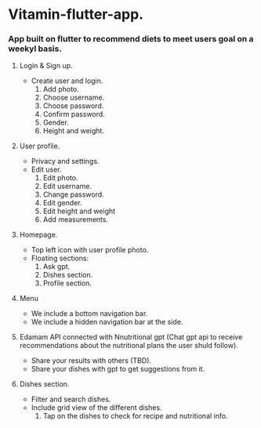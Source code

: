 # Vitamin-flutter-app.

### App built on flutter to recommend diets to meet users goal on a weekyl basis.

1. Login & Sign up.
    - Create user and login.
        1. Add photo.
        2. Choose username.
        3. Choose password.
        4. Confirm password.
        5. Gender.
        6. Height and weight.
        
2. User profile.
    - Privacy and settings.
    - Edit user. 
        1. Edit photo.
        2. Edit username.
        3. Change password.
        4. Edit gender.
        5. Edit height and weight
        6. Add measurements.

3. Homepage.
    - Top left icon with user profile photo.
    - Floating sections:
        1. Ask gpt.
        2. Dishes section.
        3. Profile section.

4. Menu 
    -  We include a bottom navigation bar.
    -  We include a hidden navigation bar at the side.

4. Edamam API connected with Nnutritional gpt (Chat gpt api to receive recommendations about the nutritional plans the user shuld follow).
    - Share your results with others (TBD).
    - Share your dishes with gpt to get suggestions from it.

5. Dishes section.
    - Filter and search dishes. 
    - Include grid view of the different dishes.
        1. Tap on the dishes to check for recipe and nutritional info.

